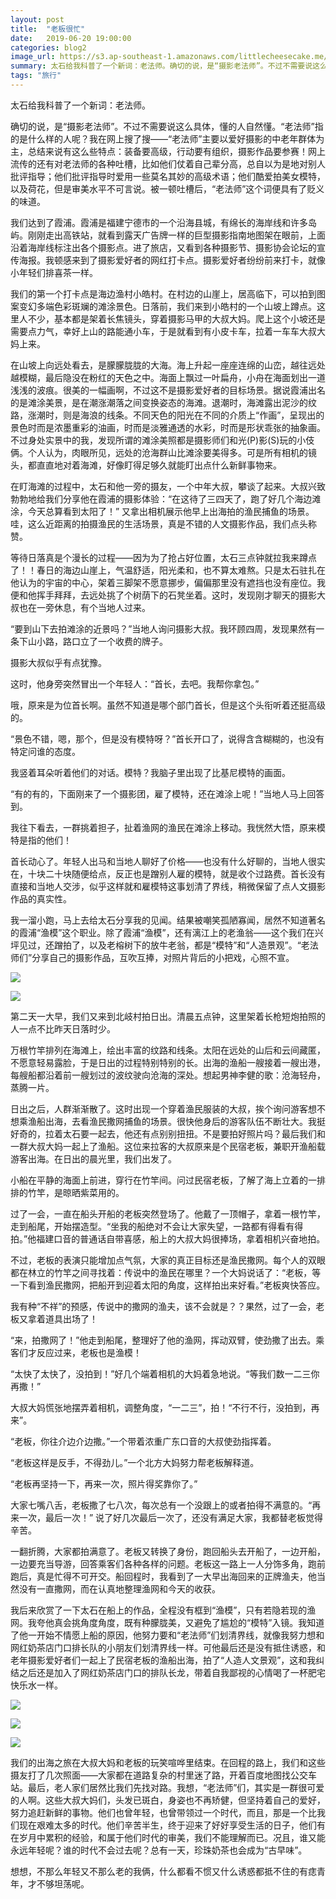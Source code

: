 ```yaml
---
layout: post
title:  "老板很忙"
date:   2019-06-20 19:00:00
categories: blog2
image_url: https://s3.ap-southeast-1.amazonaws.com/littlecheesecake.me/blog-post/blog2/archive/48073499222_f23d6c7640_o.jpg
summary: 太石给我科普了一个新词：老法师。确切的说，是“摄影老法师”。不过不需要说这么具体，懂的人自然懂。“老法师”指的是什么样的人呢？我在网上搜了搜——“老法师”主要以爱好摄影的中老年群体为主，总结来说有这么些特点：装备要高级，行动要有组织，摄影作品要参赛...
tags: "旅行"
---
```


太石给我科普了一个新词：老法师。

确切的说，是“摄影老法师”。不过不需要说这么具体，懂的人自然懂。“老法师”指的是什么样的人呢？我在网上搜了搜——“老法师”主要以爱好摄影的中老年群体为主，总结来说有这么些特点：装备要高级，行动要有组织，摄影作品要参赛！网上流传的还有对老法师的各种吐槽，比如他们仗着自己辈分高，总自以为是地对别人批评指导；他们批评指导时爱用一些莫名其妙的高级术语；他们酷爱拍美女模特，以及荷花，但是审美水平不可言说。被一顿吐槽后，“老法师”这个词便具有了贬义的味道。

我们达到了霞浦。霞浦是福建宁德市的一个沿海县城，有绵长的海岸线和许多岛屿。刚刚走出高铁站，就看到露天广告牌一样的巨型摄影指南地图架在眼前，上面沿着海岸线标注出各个摄影点。进了旅店，又看到各种摄影节、摄影协会论坛的宣传海报。我顿感来到了摄影爱好者的网红打卡点。摄影爱好者纷纷前来打卡，就像小年轻们排喜茶一样。

我们的第一个打卡点是海边渔村小皓村。在村边的山崖上，居高临下，可以拍到图案变幻多端色彩斑斓的滩涂景色。日落前，我们来到小皓村的一个山坡上蹲点。这里人不少，基本都是架着长焦镜头，穿着摄影马甲的大叔大妈。爬上这个小坡还是需要点力气，幸好上山的路能通小车，于是就看到有小皮卡车，拉着一车车大叔大妈上来。

在山坡上向远处看去，是朦朦胧胧的大海。海上升起一座座连绵的山峦，越往远处越模糊，最后隐没在粉红的天色之中。海面上飘过一叶扁舟，小舟在海面划出一道浅浅的波痕。很美的一幅画啊，不过这不是摄影爱好者的目标场景。据说霞浦出名的是滩涂美景，是在潮涨潮落之间变换姿态的海滩。退潮时，海滩露出泥沙的纹路，涨潮时，则是海浪的线条。不同天色的阳光在不同的介质上“作画”，呈现出的景色时而是浓墨重彩的油画，时而是淡雅通透的水彩，时而是形状乖张的抽象画。不过身处实景中的我，发现所谓的滩涂美照都是摄影师们和光(P)影(S)玩的小伎俩。个人认为，肉眼所见，远处的沧海群山比滩涂要美得多。可是所有相机的镜头，都直直地对着海滩，好像盯得足够久就能盯出点什么新鲜事物来。

在盯海滩的过程中，太石和他一旁的摄友，一个中年大叔，攀谈了起来。大叔兴致勃勃地给我们分享他在霞浦的摄影体验：“在这待了三四天了，跑了好几个海边滩涂，今天总算看到太阳了！” 又拿出相机展示他早上出海拍的渔民捕鱼的场景。哇，这么近距离的拍摄渔民的生活场景，真是不错的人文摄影作品，我们点头称赞。

等待日落真是个漫长的过程——因为为了抢占好位置，太石三点钟就拉我来蹲点了！！春日的海边山崖上，气温舒适，阳光柔和，也不算太难熬。只是太石驻扎在他认为的宇宙的中心，架着三脚架不愿意挪步，偏偏那里没有遮挡也没有座位。我便和他挥手拜拜，去远处挑了个树荫下的石凳坐着。这时，发现刚才聊天的摄影大叔也在一旁休息，有个当地人过来。

“要到山下去拍滩涂的近景吗？”当地人询问摄影大叔。我环顾四周，发现果然有一条下山小路，路口立了一个收费的牌子。

摄影大叔似乎有点犹豫。

这时，他身旁突然冒出一个年轻人：“首长，去吧。我帮你拿包。”

哦，原来是为位首长啊。虽然不知道是哪个部门首长，但是这个头衔听着还挺高级的。

“景色不错，嗯，那个，但是没有模特呀？”首长开口了，说得含含糊糊的，也没有特定问谁的态度。

我竖着耳朵听着他们的对话。模特？我脑子里出现了比基尼模特的画面。

“有的有的，下面刚来了一个摄影团，雇了模特，还在滩涂上呢！”当地人马上回答到。

我往下看去，一群挑着担子，扯着渔网的渔民在滩涂上移动。我恍然大悟，原来模特是指的他们！

首长动心了。年轻人出马和当地人聊好了价格——也没有什么好聊的，当地人很实在，十块二十块随便给点，反正也是蹭别人雇的模特，就是收个过路费。首长没有直接和当地人交涉，似乎这样就和雇模特这事划清了界线，稍微保留了点人文摄影作品的真实性。

我一溜小跑，马上去给太石分享我的见闻。结果被嘲笑孤陋寡闻，居然不知道著名的霞浦“渔模”这个职业。除了霞浦“渔模”，还有漓江上的老渔翁——这个我们在兴坪见过，还蹭拍了，以及老榕树下的放牛老翁，都是“模特”和“人造景观”。“老法师们”分享自己的摄影作品，互吹互捧，对照片背后的小把戏，心照不宣。

![][image-1]

![][image-2]

第二天一大早，我们又来到北岐村拍日出。清晨五点钟，这里架着长枪短炮拍照的人一点不比昨天日落时少。

万根竹竿排列在海滩上，绘出丰富的纹路和线条。太阳在远处的山后和云间藏匿，不愿意轻易露脸，于是日出的过程特别特别的长。出海的渔船一艘接着一艘出港，每艘船都沿着前一艘划过的波纹驶向沧海的深处。想起男神李健的歌：沧海轻舟，蒸腾一片。

日出之后，人群渐渐散了。这时出现一个穿着渔民服装的大叔，挨个询问游客想不想乘渔船出海，去看渔民撒网捕鱼的场景。很快他身后的游客队伍不断壮大。我挺好奇的，拉着太石要一起去，他还有点别别扭扭。不是要拍好照片吗？最后我们和一群大叔大妈一起上了渔船。这位来拉客的大叔原来是个民宿老板，兼职开渔船载游客出海。在日出的晨光里，我们出发了。

小船在平静的海面上前进，穿行在竹竿间。问过民宿老板，了解了海上立着的一排排的竹竿，是晾晒紫菜用的。

过了一会，一直在船头开船的老板突然登场了。他戴了一顶帽子，拿着一根竹竿，走到船尾，开始摆造型。“坐我的船绝对不会让大家失望，一路都有得看有得拍。”他福建口音的普通话自带喜感，船上的大叔大妈很捧场，拿着相机兴奋地拍。

不过，老板的表演只能增加点气氛，大家的真正目标还是渔民撒网。每个人的双眼都在林立的竹竿之间寻找着：传说中的渔民在哪里？一个大妈说话了：“老板，等一下看到渔民撒网，把船开到迎着太阳的角度，这样拍出来好看。”老板爽快答应。

我有种“不祥”的预感，传说中的撒网的渔夫，该不会就是？？果然，过了一会，老板又拿着道具出场了！

“来，拍撒网了！”他走到船尾，整理好了他的渔网，挥动双臂，使劲撒了出去。乘客们才反应过来，老板也是渔模！

“太快了太快了，没拍到！”好几个端着相机的大妈着急地说。“等我们数一二三你再撒！”

大叔大妈慌张地摆弄着相机，调整角度，“一二三”，拍！“不行不行，没拍到，再来”。

“老板，你往介边介边撒。”一个带着浓重广东口音的大叔使劲指挥着。

“老板这样是反手，不得劲儿。”一个北方大妈努力帮老板解释道。

“老板再坚持一下，再来一次，照片得奖靠你了。”

大家七嘴八舌，老板撒了七八次，每次总有一个没跟上的或者拍得不满意的。“再来一次，最后一次！” 说了好几次最后一次了，还没有满足大家，我都替老板觉得辛苦。

一翻折腾，大家都拍满意了。老板又转换了身份，跑回船头去开船了，一边开船，一边要充当导游，回答乘客们各种各样的问题。老板这一路上一人分饰多角，跑前跑后，真是忙得不可开交。船回程时，我看到了一大早出海回来的正牌渔夫，他当然没有一直撒网，而在认真地整理渔网和今天的收获。

我后来欣赏了一下太石在船上的作品，全程没有框到“渔模”，只有若隐若现的渔网。我夸他真会挑角度角度，既有种朦胧美，又避免了尴尬的“模特”入镜。我知道了他一开始不情愿上船的原因，他努力要和“老法师”们划清界线，就像我努力想和网红奶茶店门口排长队的小朋友们划清界线一样。可他最后还是没有抵住诱惑，和老年摄影爱好者们一起上了民宿老板的渔船出海，拍了“人造人文景观”，这和我纠结之后还是加入了网红奶茶店门口的排队长龙，带着自我鄙视的心情喝了一杯肥宅快乐水一样。

![][image-5]

![][image-3]

![][image-4]

我们的出海之旅在大叔大妈和老板的玩笑喧哗里结束。在回程的路上，我们和这些摄友打了几次照面——大家都在道路复杂的村里迷了路，开着百度地图找公交车站。最后，老人家们居然比我们先找对路。我想，“老法师”们，其实是一群很可爱的人啊。这些大叔大妈们，头发已斑白，身姿也不再矫健，但坚持着自己的爱好，努力追赶新鲜的事物。他们也曾年轻，也曾带领过一个时代，而且，那是一个比我们现在艰难太多的时代。他们辛苦半生，终于迎来了好好享受生活的日子，他们有在岁月中累积的经验，和属于他们时代的审美，我们不能理解而已。况且，谁又能永远年轻呢？谁的时代不会过去呢？总有一天，珍珠奶茶也会成为“古早味”。

想想，不那么年轻又不那么老的我俩，什么都看不惯又什么诱惑都抵不住的有痣青年，才不够坦荡呢。


[image-1]: https://s3.ap-southeast-1.amazonaws.com/littlecheesecake.me/blog-post/blog2/archive/48073499222_f23d6c7640_o.jpg
[image-2]: https://s3.ap-southeast-1.amazonaws.com/littlecheesecake.me/blog-post/blog2/archive/48073393841_f96f922b35_o.jpg
[image-3]: https://s3.ap-southeast-1.amazonaws.com/littlecheesecake.me/blog-post/blog2/archive/48073499277_093391fff7_o.jpg
[image-4]: https://s3.ap-southeast-1.amazonaws.com/littlecheesecake.me/blog-post/blog2/archive/48073499512_eb598f4872_o.jpg
[image-5]: https://s3.ap-southeast-1.amazonaws.com/littlecheesecake.me/blog-post/blog2/archive/48073499287_4253a3f608_o.jpg